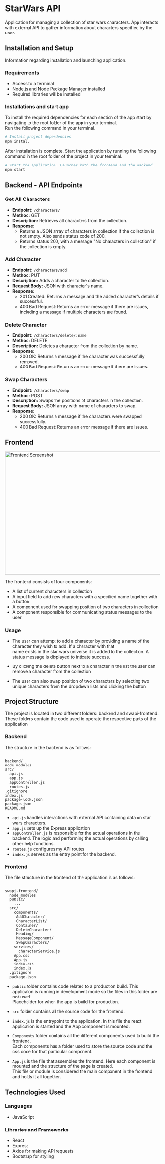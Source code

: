 # StarWars API

Application for managing a collection of star wars characters. App interacts with external API to gather information about characters specified by the user.

## Installation and Setup
Information regarding installation and launching application.

### Requirements
- Access to a terminal
- Node.js and Node Package Manager installed
- Required libraries will be installed

### Installations and start app
To install the required dependencies for each section of the app start by navigating to the root folder of the app in your terminal.  
Run the following command in your terminal.

```bash
# Install project dependencies
npm install

```
After installation is complete. Start the application by running the following command in the root folder of the project in your terminal.

```bash
# Start the application. Launches both the frontend and the backend.
npm start
```

## Backend - API Endpoints

### Get All Characters

- **Endpoint:** `/characters/`
- **Method:** GET
- **Description:** Retrieves all characters from the collection. 
-  **Response:**
   -  Returns a JSON array of characters in collection if the collection is not empty. Also sends status code of 200. 
   -  Returns status 200, with a message "No characters in collection" if the collection is empty.


### Add Character
- **Endpoint:** `/characters/add`
- **Method:** PUT
- **Description:** Adds a character to the collection.
- **Request Body:** JSON with character's name.
- **Response:**
  - 201 Created: Returns a message and the added character's details if successful.
  - 400 Bad Request: Returns an error message if there are issues, including a message if multiple characters are found.

### Delete Character

- **Endpoint:** `/characters/delete/:name`
- **Method:** DELETE
- **Description:** Deletes a character from the collection by name.
- **Response:**
  - 200 OK: Returns a message if the character was successfully removed.
  - 400 Bad Request: Returns an error message if there are issues.


### Swap Characters

- **Endpoint:** `/characters/swap`
- **Method:** POST
- **Description:** Swaps the positions of characters in the collection.
- **Request Body:** JSON array with name of characters to swap.
- **Response:**
  - 200 OK: Returns a message if the characters were swapped successfully.
  - 400 Bad Request: Returns an error message if there are issues.


## Frontend

<img src="images/frontend-overview.png" alt="Frontend Screenshot" width="550" height="400">

The frontend consists of four components:
- A list of current characters in collection
- A input field to add new characters with a specified name together with a button
- A component used for swapping position of two characters in collection
- A component responsible for communicating status messages to the user

### Usage
- The user can attempt to add a character by providing a name of the character they wish to add. If a character with that  
  name exists in the star wars universe it is added to the collection. A status message is displayed to inticate success. 

- By clicking the delete button next to a character in the list the user can remove a character from the collection

- The user can also swap position of two characters by selecting two unique characters from the dropdown lists and clicking the button


## Project Structure
The project is located in two different folders: backend and swapi-frontend. These folders contain the code used to operate the respective parts of the application. 

### Backend
The structure in the backend is as follows:

```

backend/
node_modules
src/
  api.js
  app.js
  appController.js
  routes.js
.gitignore
index.js
package-lock.json
package.json
README.md

```

- `api.js` handles interactions with external API containing data on star wars characters.
- `app.js` sets up the Express application
- `appController.js` is responsible for the actual operations in the backend. The logic and performing the actual operations by calling other help functions.
- `routes.js` configures my API routes
- `index.js` serves as the entry point for the backend. 

### Frontend

The file structure in the frontend of the application is as follows:

```

swapi-frontend/
  node_modules
  public/
    ...
  src/
    components/
     AddCharacter/
     CharacterList/
     Container/
     DeleteCharacter/
     Heading/
     MessageComponent/
     SwapCharacters/
    services/
      characterService.js
    App.css
    App.js
    index.css
    index.js
  .gitignore
  package.json

```

- `public` folder contains code related to a production build. This applicaton is running in development mode so the files in this folder are not used.  
  Placeholder for when the app is build for production.

- `src` folder contains all the source code for the frontend.
- `index.js` is the entrypoint to the application. In this file the react application is started and the App component is mounted. 
- `Components` folder contains all the different components used to build the frontend.  
  Each components has a folder used to store the source code and the css code for that particular component.
- `App.js` is the file that assembles the frontend. Here each component is mounted and the structure of the page is created.  
 This file or module is considered the main component in the frontend and holds it all together.

## Technologies Used

### Languages
- JavaScript

### Libraries and Frameworks
- React
- Express
- Axios for making API requests
- Bootstrap for styling

